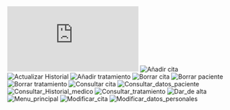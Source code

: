 ![Diagrama de clases](https://github.com/Elen16alva/IS_proyecto/blob/master/ENTREGA2/Clases/Clases.md)
![Añadir cita]()
![Actualizar Historial]()
![Añadir tratamiento]()
![Borrar cita]()
![Borrar paciente]()
![Borrar tratamiento]()
![Consultar cita]()
![Consultar_datos_paciente]()
![Consultar_Historial_medico]()
![Consultar_tratamiento]()
![Dar_de alta]()
![Menu_principal]()
![Modificar_cita]()
![Modificar_datos_personales]()
